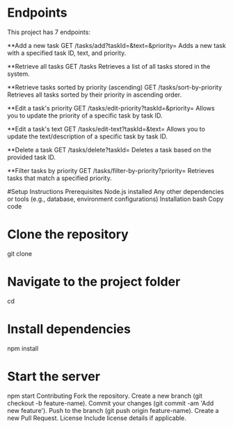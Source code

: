 

# Endpoints
This project has 7 endpoints:

**Add a new task
GET /tasks/add?taskId=<id>&text=<text>&priority=<priority>
Adds a new task with a specified task ID, text, and priority.

**Retrieve all tasks
GET /tasks
Retrieves a list of all tasks stored in the system.

**Retrieve tasks sorted by priority (ascending)
GET /tasks/sort-by-priority
Retrieves all tasks sorted by their priority in ascending order.

**Edit a task's priority
GET /tasks/edit-priority?taskId=<id>&priority=<priority>
Allows you to update the priority of a specific task by task ID.

**Edit a task's text
GET /tasks/edit-text?taskId=<id>&text=<text>
Allows you to update the text/description of a specific task by task ID.

**Delete a task
GET /tasks/delete?taskId=<id>
Deletes a task based on the provided task ID.

**Filter tasks by priority
GET /tasks/filter-by-priority?priority=<priority>
Retrieves tasks that match a specified priority.



#Setup Instructions
Prerequisites
Node.js installed
Any other dependencies or tools (e.g., database, environment configurations)
Installation
bash
Copy code
# Clone the repository
git clone <repo-url>

# Navigate to the project folder
cd <project-folder>

# Install dependencies
npm install

# Start the server
npm start
Contributing
Fork the repository.
Create a new branch (git checkout -b feature-name).
Commit your changes (git commit -am 'Add new feature').
Push to the branch (git push origin feature-name).
Create a new Pull Request.
License
Include license details if applicable.

